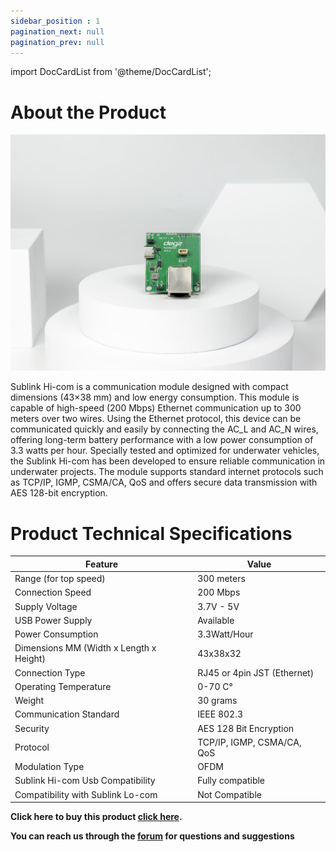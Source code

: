 ```yaml
---
sidebar_position : 1
pagination_next: null
pagination_prev: null
---
```


import DocCardList from '@theme/DocCardList';

# About the Product



![Sublink Hi-com communication module](./image/IMG_5853-scaled.jpg)

Sublink Hi-com is a communication module designed with compact dimensions (43×38 mm) and low energy consumption. This module is capable of high-speed (200 Mbps) Ethernet communication up to 300 meters over two wires. Using the Ethernet protocol, this device can be communicated quickly and easily by connecting the AC_L and AC_N wires, offering long-term battery performance with a low power consumption of 3.3 watts per hour. Specially tested and optimized for underwater vehicles, the Sublink Hi-com has been developed to ensure reliable communication in underwater projects. The module supports standard internet protocols such as TCP/IP, IGMP, CSMA/CA, QoS and offers secure data transmission with AES 128-bit encryption.






# Product Technical Specifications


| Feature | Value |
|------------------------------------|-------------------------------|
| Range (for top speed) | 300 meters |
| Connection Speed | 200 Mbps |
| Supply Voltage | 3.7V - 5V
| USB Power Supply | Available
| Power Consumption | 3.3Watt/Hour |
| Dimensions MM (Width x Length x Height) | 43x38x32 |
| Connection Type | RJ45 or 4pin JST (Ethernet)
| Operating Temperature | 0-70 C°
| Weight | 30 grams |
| Communication Standard | IEEE 802.3 |
| Security | AES 128 Bit Encryption
| Protocol | TCP/IP, IGMP, CSMA/CA, QoS |
| Modulation Type | OFDM |
| Sublink Hi-com Usb Compatibility | Fully compatible |
| Compatibility with Sublink Lo-com | Not Compatible |


**Click here to buy this product [click here](https://degzrobotics.com/product/sublink-hi-com-yuksek-hizli-iletisim-modulu/).**  

**You can reach us through the [forum](https://forum.degzrobotics.com/) for questions and suggestions**

<DocCardList />


